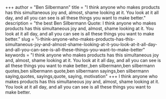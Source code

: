 +++
author = "Ben Silbermann"
title = "I think anyone who makes products has this simultaneous joy and, almost, shame looking at it. You look at it all day, and all you can see is all these things you want to make better."
description = "the best Ben Silbermann Quote: I think anyone who makes products has this simultaneous joy and, almost, shame looking at it. You look at it all day, and all you can see is all these things you want to make better."
slug = "i-think-anyone-who-makes-products-has-this-simultaneous-joy-and-almost-shame-looking-at-it-you-look-at-it-all-day-and-all-you-can-see-is-all-these-things-you-want-to-make-better"
keywords = "I think anyone who makes products has this simultaneous joy and, almost, shame looking at it. You look at it all day, and all you can see is all these things you want to make better.,ben silbermann,ben silbermann quotes,ben silbermann quote,ben silbermann sayings,ben silbermann saying,quotes, sayings,quote, saying, motivation"
+++
I think anyone who makes products has this simultaneous joy and, almost, shame looking at it. You look at it all day, and all you can see is all these things you want to make better.
